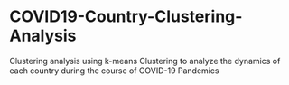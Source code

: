 # COVID19-Country-Clustering-Analysis
Clustering analysis using k-means Clustering to analyze the dynamics of each country during the course of COVID-19 Pandemics
